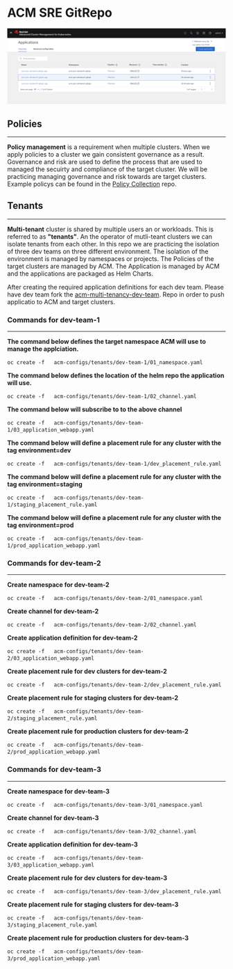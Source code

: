 # ACM SRE GitRepo

![ACM image](images/image1.png)
## Policies
---
**Policy management** is a requirement when multiple clusters. When we apply policies to a cluster we gain consistent governance as a result. Governance and risk are used to define the process that are used to managed the secuirty and compliance of the target cluster. We will be practicing managing governance and risk towards are target clusters. Example policys can be found in the [Policy Collection](https://github.com/open-cluster-management/policy-collection) repo. 


## Tenants
---
**Multi-tenant** cluster is shared by multiple users an or workloads. This is referred to as **"tenants"**. An the operator of mutli-teant clusters we can isolate tenants from each other. In this repo we are practicing the isolation of three dev teams on three different environment. 
The isolation of the environment is managed by namespaces or projects. The Policies of the target clusters are managed by ACM. The Application is managed by ACM and the applications are packaged as Helm Charts. 

After creating the required application definitions for each dev team. Please have dev team fork the [acm-multi-tenancy-dev-team](https://github.com/quarkuscoffeeshop/acm-multi-tenancy-dev-team). Repo in order to push applicatio to ACM and target clusters. 

### Commands for dev-team-1
---
**The command below defines the target namespace ACM will use to manage the applciation.**
```
oc create -f   acm-configs/tenants/dev-team-1/01_namespace.yaml 
```

**The command below defines the location of the helm repo the application will use.**
```
oc create -f   acm-configs/tenants/dev-team-1/02_channel.yaml 
```

**The command below will subscribe to to the above channel**
```
oc create -f   acm-configs/tenants/dev-team-1/03_application_webapp.yaml 
```

**The command below will define a placement rule for any cluster with the tag environment=dev**
```
oc create -f   acm-configs/tenants/dev-team-1/dev_placement_rule.yaml
```

**The command below will define a placement rule for any cluster with the tag environment=staging**
```
oc create -f   acm-configs/tenants/dev-team-1/staging_placement_rule.yaml
```

**The command below will define a placement rule for any cluster with the tag environment=prod**
```
oc create -f   acm-configs/tenants/dev-team-1/prod_application_webapp.yaml 
```


### Commands for dev-team-2
---
**Create namespace for dev-team-2**
```
oc create -f   acm-configs/tenants/dev-team-2/01_namespace.yaml 
```

**Create channel for dev-team-2**
```
oc create -f   acm-configs/tenants/dev-team-2/02_channel.yaml 
```

**Create application definition for dev-team-2**
```
oc create -f   acm-configs/tenants/dev-team-2/03_application_webapp.yaml 
```

**Create placement rule for dev clusters for dev-team-2**
```
oc create -f   acm-configs/tenants/dev-team-2/dev_placement_rule.yaml
```

**Create placement rule for staging clusters for dev-team-2**
```
oc create -f   acm-configs/tenants/dev-team-2/staging_placement_rule.yaml
```

**Create placement rule for production clusters for dev-team-2**
```
oc create -f   acm-configs/tenants/dev-team-2/prod_application_webapp.yaml 
```

### Commands for dev-team-3
---
**Create namespace for dev-team-3**
```
oc create -f   acm-configs/tenants/dev-team-3/01_namespace.yaml 
```

**Create channel for dev-team-3**
```
oc create -f   acm-configs/tenants/dev-team-3/02_channel.yaml 
```

**Create application definition for dev-team-3**
```
oc create -f   acm-configs/tenants/dev-team-3/03_application_webapp.yaml 
```

**Create placement rule for dev clusters for dev-team-3**
```
oc create -f   acm-configs/tenants/dev-team-3/dev_placement_rule.yaml
```

**Create placement rule for staging clusters for dev-team-3**
```
oc create -f   acm-configs/tenants/dev-team-3/staging_placement_rule.yaml
```

**Create placement rule for production clusters for dev-team-3**
```
oc create -f   acm-configs/tenants/dev-team-3/prod_application_webapp.yaml 